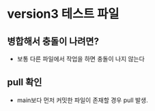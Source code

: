 # version3 테스트 파일 

## 병합해서 충돌이 나려면?
- 보통 다른 파일에서 작업을 하면 충돌이 나지 않는다 

## pull 확인
- main보다 먼저 커밋한 파일이 존재할 경우 pull 발생.